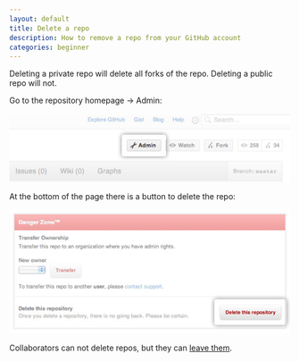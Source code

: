 ```yaml
---
layout: default
title: Delete a repo
description: How to remove a repo from your GitHub account
categories: beginner
---
```


<p class="attention">Deleting a private repo will delete all forks of the repo.  Deleting a public repo will not.</p>

Go to the repository homepage &rarr; Admin:

![](/images/delete-repo-1.jpg)

At the bottom of the page there is a button to delete the repo:

![](/images/delete-repo-2.jpg)

Collaborators can not delete repos, but they can [leave them](/leave-a-repo).
